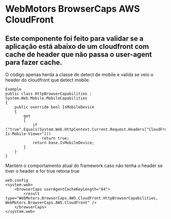 ﻿# WebMotors BrowserCaps AWS CloudFront
## Este componente foi feito para validar se a aplicação está abaixo de um cloudfront com cache de header que não passa o user-agent para fazer cache.
O código apenas herda a classe de detect de mobile e valida se veio o header do cloudfront que detect mobile.
```
Exemplo
public class HttpBrowserCapabilities : System.Web.Mobile.MobileCapabilities
{
	public override bool IsMobileDevice
	{
		get
		{
			if ("true".Equals(System.Web.HttpContext.Current.Request.Headers["CloudFront-Is-Mobile-Viewer"]))
				return true;
			return base.IsMobileDevice;
		}
	}
}
```
Mantém o comportamento atual do framework caso não tenha o header se tiver o header e for true retona true
```
web.config
<system.web>
	<browserCaps userAgentCacheKeyLength="64">
		<result type="WebMotors.BrowserCaps.AWS.CloudFront.HttpBrowserCapabilities, WebMotors.BrowserCaps.AWS.CloudFront" />
	</browserCaps>
</system.web>
```